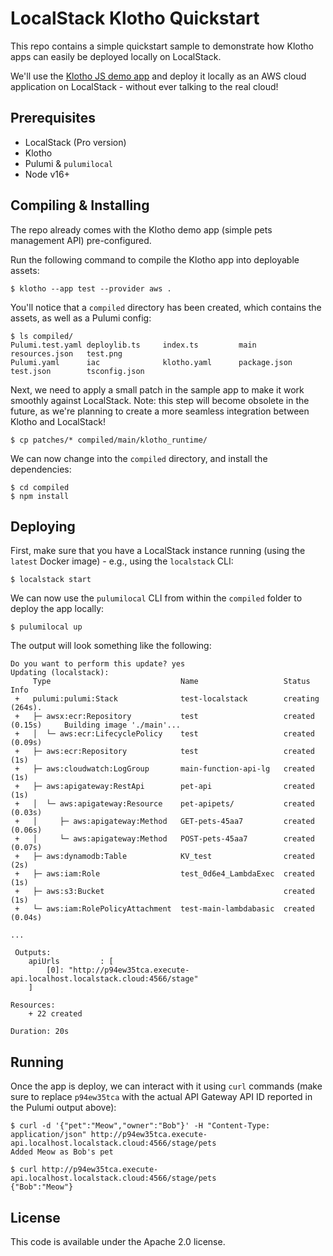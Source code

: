 # LocalStack Klotho Quickstart

This repo contains a simple quickstart sample to demonstrate how Klotho apps can easily be deployed locally on LocalStack.

We'll use the [Klotho JS demo app](https://github.com/klothoplatform/sample-apps/tree/main/js-my-first-app) and deploy it locally as an AWS cloud application on LocalStack - without ever talking to the real cloud!

## Prerequisites

* LocalStack (Pro version)
* Klotho
* Pulumi & `pulumilocal`
* Node v16+

## Compiling & Installing

The repo already comes with the Klotho demo app (simple pets management API) pre-configured.

Run the following command to compile the Klotho app into deployable assets:
```
$ klotho --app test --provider aws .
```

You'll notice that a `compiled` directory has been created, which contains the assets, as well as a Pulumi config:
```
$ ls compiled/
Pulumi.test.yaml deploylib.ts     index.ts         main             resources.json   test.png
Pulumi.yaml      iac              klotho.yaml      package.json     test.json        tsconfig.json
```

Next, we need to apply a small patch in the sample app to make it work smoothly against LocalStack. Note: this step will become obsolete in the future, as we're planning to create a more seamless integration between Klotho and LocalStack!
```
$ cp patches/* compiled/main/klotho_runtime/
```

We can now change into the `compiled` directory, and install the dependencies:
```
$ cd compiled
$ npm install
```

## Deploying

First, make sure that you have a LocalStack instance running (using the `latest` Docker image) - e.g., using the `localstack` CLI:
```
$ localstack start
```

We can now use the `pulumilocal` CLI from within the `compiled` folder to deploy the app locally:
```
$ pulumilocal up
```

The output will look something like the following:
```
Do you want to perform this update? yes
Updating (localstack):
     Type                             Name                   Status              Info
 +   pulumi:pulumi:Stack              test-localstack        creating (264s).
 +   ├─ awsx:ecr:Repository           test                   created (0.15s)     Building image './main'...
 +   │  └─ aws:ecr:LifecyclePolicy    test                   created (0.09s)
 +   ├─ aws:ecr:Repository            test                   created (1s)
 +   ├─ aws:cloudwatch:LogGroup       main-function-api-lg   created (1s)
 +   ├─ aws:apigateway:RestApi        pet-api                created (1s)
 +   │  └─ aws:apigateway:Resource    pet-apipets/           created (0.03s)
 +   │     ├─ aws:apigateway:Method   GET-pets-45aa7         created (0.06s)
 +   │     └─ aws:apigateway:Method   POST-pets-45aa7        created (0.07s)
 +   ├─ aws:dynamodb:Table            KV_test                created (2s)
 +   ├─ aws:iam:Role                  test_0d6e4_LambdaExec  created (1s)
 +   ├─ aws:s3:Bucket                                        created (1s)
 +   └─ aws:iam:RolePolicyAttachment  test-main-lambdabasic  created (0.04s)

...

 Outputs:
    apiUrls         : [
        [0]: "http://p94ew35tca.execute-api.localhost.localstack.cloud:4566/stage"
    ]

Resources:
    + 22 created

Duration: 20s
 ```

## Running

Once the app is deploy, we can interact with it using `curl` commands (make sure to replace `p94ew35tca` with the actual API Gateway API ID reported in the Pulumi output above):
```
$ curl -d '{"pet":"Meow","owner":"Bob"}' -H "Content-Type: application/json" http://p94ew35tca.execute-api.localhost.localstack.cloud:4566/stage/pets
Added Meow as Bob's pet

$ curl http://p94ew35tca.execute-api.localhost.localstack.cloud:4566/stage/pets
{"Bob":"Meow"}
```

## License

This code is available under the Apache 2.0 license.
